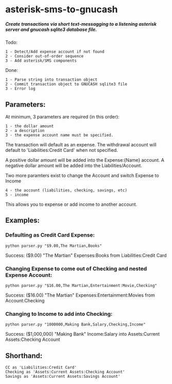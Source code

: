 # asterisk-sms-to-gnucash
##### Create transactions via short text-messagging to a listening asterisk server and gnucash sqlite3 database file.

Todo:

    1 - Detect/Add expense account if not found
    2 - Consider out-of-order sequence
    3 - Add asterisk/SMS components
    
Done:

    1 - Parse string into transaction object
    2 - Commit transaction object to GNUCASH sqlite3 file 
    3 - Error log

## Parameters: 

At minimum, 3 parameters are required (in this order):

    1 - the dollar amount
    2 - a description
    3 - the expense account name must be specified. 
    
The transaction will default as an expense. The withdrawal account will default to 'Liabilities:Credit Card' when not specified.

A positive dollar amount will be added into the Expense:{Name} account.
A negative dollar amount will be added into the Liabilities/Account.

Two more paramters exist to change the Account and switch Expense to Income

    4 - the account (liabilities, checking, savings, etc)
    5 - income

This allows you to expense or add income to another account. 

## Examples: 
### Defaulting as Credit Card Expense:
```python parser.py "$9.00,The Martian,Books"```

Success:  ($9.00) "The Martian" Expenses:Books from Liabilities:Credit Card

### Changing Expense to come out of Checking and nested Expense Account:
```python parser.py "$16.00,The Martian,Entertainment:Movie,Checking"```

Success:  ($16.00) "The Martian" Expenses:Entertainment:Movies from Account:Checking

### Changing to Income to add into Checking:
```python parser.py "1000000,Making Bank,Salary,Checking,Income"```

Success:  ($1,000,000) "Making Bank" Income:Salary into Assets:Current Assets:Checking Account

## Shorthand:

    CC as 'Liabilities:Credit Card'
    Checking as 'Assets:Current Assets:Checking Account'
    Savings as 'Assets:Current Assets:Savings Account'